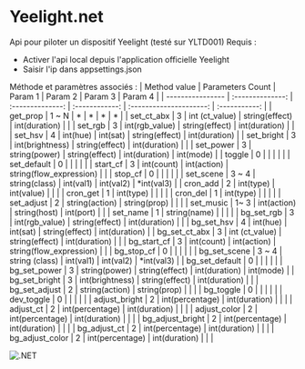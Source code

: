 # Yeelight.net
Api pour piloter un dispositif Yeelight (testé sur YLTD001)
Requis :
- Activer l'api local depuis l'application officielle Yeelight
- Saisir l'ip dans appsettings.json 

Méthode et paramètres associés :
| Method value     | Parameters Count |     Param 1      |    Param 2     |         Param 3         |    Param 4    |
| ---------------- | :--------------: | :--------------: | :------------: | :---------------------: | :-----------: |
| get_prop         |      1 ~ N       |        *         |       *        |            *            |       *       |
| set_ct_abx       |        3         |  int (ct_value)  | string(effect) |      int(duration)      |               |
| set_rgb          |        3         |  int(rgb_value)  | string(effect) |      int(duration)      |               |
| set_hsv          |        4         |     int(hue)     |    int(sat)    |     string(effect)      | int(duration) |
| set_bright       |        3         | int(brightness)  | string(effect) |      int(duration)      |               |
| set_power        |        3         |  string(power)   | string(effect) |      int(duration)      |   int(mode)   |
| toggle           |        0         |                  |                |                         |               |
| set_default      |        0         |                  |                |                         |               |
| start_cf         |        3         |    int(count)    |  int(action)   | string(flow_expression) |               |
| stop_cf          |        0         |                  |                |                         |               |
| set_scene        |      3 ~ 4       |  string(class)   |   int(val1)    |        int(val2)        |  *int(val3)   |
| cron_add         |        2         |    int(type)     |   int(value)   |                         |               |
| cron_get         |        1         |    int(type)     |                |                         |               |
| cron_del         |        1         |    int(type)     |                |                         |               |
| set_adjust       |        2         |  string(action)  |  string(prop)  |                         |               |
| set_music        |       1~ 3       |   int(action)    |  string(host)  |        int(port)        |               |
| set_name         |        1         |   string(name)   |                |                         |               |
| bg_set_rgb       |        3         |  int(rgb_value)  | string(effect) |      int(duration)      |               |
| bg_set_hsv       |        4         |     int(hue)     |    int(sat)    |     string(effect)      | int(duration) |
| bg_set_ct_abx    |        3         |  int (ct_value)  | string(effect) |      int(duration)      |               |
| bg_start_cf      |        3         |    int(count)    |  int(action)   | string(flow_expression) |               |
| bg_stop_cf       |        0         |                  |                |                         |               |
| bg_set_scene     |      3 ~ 4       | string   (class) |   int(val1)    |        int(val2)        |  *int(val3)   |
| bg_set_default   |        0         |                  |                |                         |               |
| bg_set_power     |        3         |  string(power)   | string(effect) |      int(duration)      |   int(mode)   |
| bg_set_bright    |        3         | int(brightness)  | string(effect) |      int(duration)      |               |
| bg_set_adjust    |        2         |  string(action)  |  string(prop)  |                         |               |
| bg_toggle        |        0         |                  |                |                         |               |
| dev_toggle       |        0         |                  |                |                         |               |
| adjust_bright    |        2         | int(percentage)  | int(duration)  |                         |               |
| adjust_ct        |        2         | int(percentage)  | int(duration)  |                         |               |
| adjust_color     |        2         | int(percentage)  | int(duration)  |                         |               |
| bg_adjust_bright |        2         | int(percentage)  | int(duration)  |                         |               |
| bg_adjust_ct     |        2         | int(percentage)  | int(duration)  |                         |               |
| bg_adjust_color  |        2         | int(percentage)  | int(duration)  |                         |               |



![.NET](https://github.com/jbval/Yeelight.net/workflows/.NET/badge.svg?branch=master)
